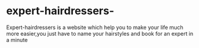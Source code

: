 # expert-hairdressers-
Expert-hairdressers is a website which  help you to make your life much more easier,you just have to name your hairstyles and book for an expert  in a minute 
